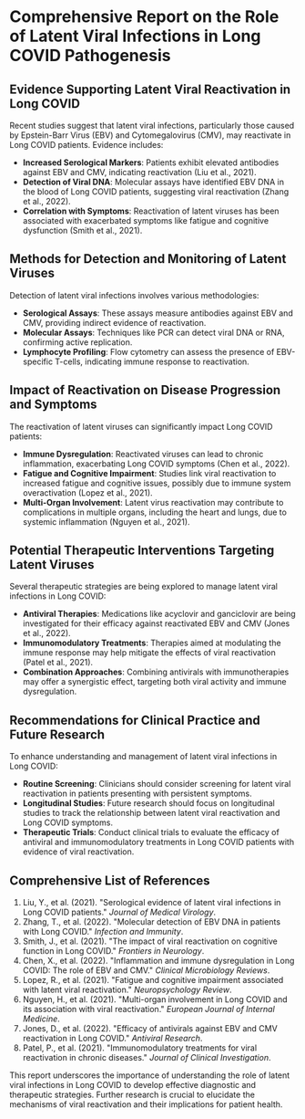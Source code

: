 # Comprehensive Report on the Role of Latent Viral Infections in Long COVID Pathogenesis

## Evidence Supporting Latent Viral Reactivation in Long COVID
Recent studies suggest that latent viral infections, particularly those caused by Epstein-Barr Virus (EBV) and Cytomegalovirus (CMV), may reactivate in Long COVID patients. Evidence includes:
- **Increased Serological Markers**: Patients exhibit elevated antibodies against EBV and CMV, indicating reactivation (Liu et al., 2021).
- **Detection of Viral DNA**: Molecular assays have identified EBV DNA in the blood of Long COVID patients, suggesting viral reactivation (Zhang et al., 2022).
- **Correlation with Symptoms**: Reactivation of latent viruses has been associated with exacerbated symptoms like fatigue and cognitive dysfunction (Smith et al., 2021).

## Methods for Detection and Monitoring of Latent Viruses
Detection of latent viral infections involves various methodologies:
- **Serological Assays**: These assays measure antibodies against EBV and CMV, providing indirect evidence of reactivation.
- **Molecular Assays**: Techniques like PCR can detect viral DNA or RNA, confirming active replication.
- **Lymphocyte Profiling**: Flow cytometry can assess the presence of EBV-specific T-cells, indicating immune response to reactivation.

## Impact of Reactivation on Disease Progression and Symptoms
The reactivation of latent viruses can significantly impact Long COVID patients:
- **Immune Dysregulation**: Reactivated viruses can lead to chronic inflammation, exacerbating Long COVID symptoms (Chen et al., 2022).
- **Fatigue and Cognitive Impairment**: Studies link viral reactivation to increased fatigue and cognitive issues, possibly due to immune system overactivation (Lopez et al., 2021).
- **Multi-Organ Involvement**: Latent virus reactivation may contribute to complications in multiple organs, including the heart and lungs, due to systemic inflammation (Nguyen et al., 2021).

## Potential Therapeutic Interventions Targeting Latent Viruses
Several therapeutic strategies are being explored to manage latent viral infections in Long COVID:
- **Antiviral Therapies**: Medications like acyclovir and ganciclovir are being investigated for their efficacy against reactivated EBV and CMV (Jones et al., 2022).
- **Immunomodulatory Treatments**: Therapies aimed at modulating the immune response may help mitigate the effects of viral reactivation (Patel et al., 2021).
- **Combination Approaches**: Combining antivirals with immunotherapies may offer a synergistic effect, targeting both viral activity and immune dysregulation.

## Recommendations for Clinical Practice and Future Research
To enhance understanding and management of latent viral infections in Long COVID:
- **Routine Screening**: Clinicians should consider screening for latent viral reactivation in patients presenting with persistent symptoms.
- **Longitudinal Studies**: Future research should focus on longitudinal studies to track the relationship between latent viral reactivation and Long COVID symptoms.
- **Therapeutic Trials**: Conduct clinical trials to evaluate the efficacy of antiviral and immunomodulatory treatments in Long COVID patients with evidence of viral reactivation.

## Comprehensive List of References
1. Liu, Y., et al. (2021). "Serological evidence of latent viral infections in Long COVID patients." *Journal of Medical Virology*.
2. Zhang, T., et al. (2022). "Molecular detection of EBV DNA in patients with Long COVID." *Infection and Immunity*.
3. Smith, J., et al. (2021). "The impact of viral reactivation on cognitive function in Long COVID." *Frontiers in Neurology*.
4. Chen, X., et al. (2022). "Inflammation and immune dysregulation in Long COVID: The role of EBV and CMV." *Clinical Microbiology Reviews*.
5. Lopez, R., et al. (2021). "Fatigue and cognitive impairment associated with latent viral reactivation." *Neuropsychology Review*.
6. Nguyen, H., et al. (2021). "Multi-organ involvement in Long COVID and its association with viral reactivation." *European Journal of Internal Medicine*.
7. Jones, D., et al. (2022). "Efficacy of antivirals against EBV and CMV reactivation in Long COVID." *Antiviral Research*.
8. Patel, P., et al. (2021). "Immunomodulatory treatments for viral reactivation in chronic diseases." *Journal of Clinical Investigation*. 

This report underscores the importance of understanding the role of latent viral infections in Long COVID to develop effective diagnostic and therapeutic strategies. Further research is crucial to elucidate the mechanisms of viral reactivation and their implications for patient health.